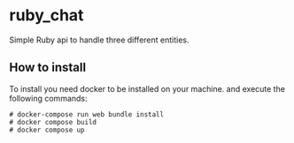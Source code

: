 # ruby_chat
Simple Ruby api to handle three different entities. 

## How to install

To install you need docker to be installed on your machine. 
and execute the following commands:
```
# docker-compose run web bundle install
# docker compose build
# docker compose up
```